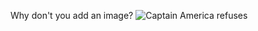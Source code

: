 Why don't you add an image?
![Captain America refuses](https://i.kym-cdn.com/photos/images/facebook/001/497/040/471.jpg)
